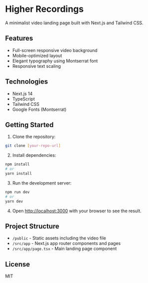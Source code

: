 # Higher Recordings

A minimalist video landing page built with Next.js and Tailwind CSS.

## Features

- Full-screen responsive video background
- Mobile-optimized layout
- Elegant typography using Montserrat font
- Responsive text scaling

## Technologies

- Next.js 14
- TypeScript
- Tailwind CSS
- Google Fonts (Montserrat)

## Getting Started

1. Clone the repository:
```bash
git clone [your-repo-url]
```

2. Install dependencies:
```bash
npm install
# or
yarn install
```

3. Run the development server:
```bash
npm run dev
# or
yarn dev
```

4. Open [http://localhost:3000](http://localhost:3000) with your browser to see the result.

## Project Structure

- `/public` - Static assets including the video file
- `/src/app` - Next.js app router components and pages
- `/src/app/page.tsx` - Main landing page component

## License

MIT
